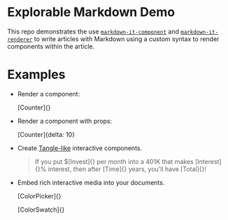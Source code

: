 # Explorable Markdown Demo

This repo demonstrates the use [`markdown-it-component`](https://github.com/ccorcos/markdown-it-component) and [`markdown-it-renderer`](https://github.com/ccorcos/markdown-it-renderer) to write articles with Markdown using a custom syntax to render components within the article.

# Examples

- Render a component:

	[Counter]{}

- Render a component with props:

	[Counter]{delta: 10}

- Create [Tangle-like](http://worrydream.com/Tangle/) interactive components.

	> If you put $[Invest]{} per month into a 401K that makes [Interest]{}% interest, then after [Time]{} years, you'll have [Total]{}!

- Embed rich interactive media into your documents.

	[ColorPicker]{}

	[ColorSwatch]{}
